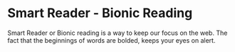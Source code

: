 # Smart Reader - Bionic Reading
Smart Reader or Bionic reading is a way to keep our focus on the web.
The fact that the beginnings of words are bolded, keeps your eyes on alert.
